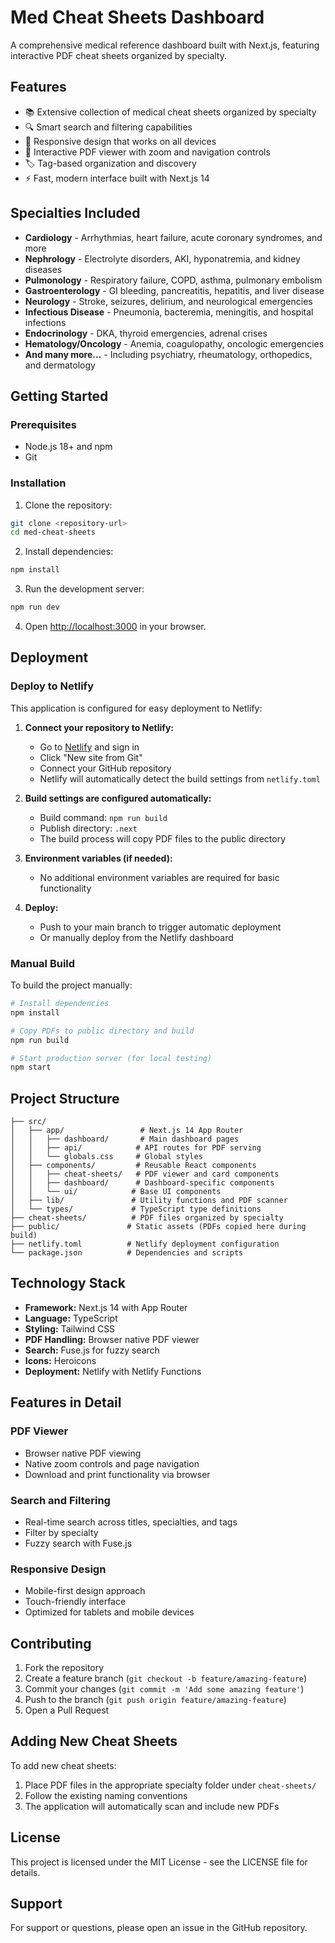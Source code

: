 # Med Cheat Sheets Dashboard

A comprehensive medical reference dashboard built with Next.js, featuring interactive PDF cheat sheets organized by specialty.

## Features

- 📚 Extensive collection of medical cheat sheets organized by specialty
- 🔍 Smart search and filtering capabilities
- 📱 Responsive design that works on all devices
- 📖 Interactive PDF viewer with zoom and navigation controls
- 🏷️ Tag-based organization and discovery
- ⚡ Fast, modern interface built with Next.js 14

## Specialties Included

- **Cardiology** - Arrhythmias, heart failure, acute coronary syndromes, and more
- **Nephrology** - Electrolyte disorders, AKI, hyponatremia, and kidney diseases  
- **Pulmonology** - Respiratory failure, COPD, asthma, pulmonary embolism
- **Gastroenterology** - GI bleeding, pancreatitis, hepatitis, and liver disease
- **Neurology** - Stroke, seizures, delirium, and neurological emergencies
- **Infectious Disease** - Pneumonia, bacteremia, meningitis, and hospital infections
- **Endocrinology** - DKA, thyroid emergencies, adrenal crises
- **Hematology/Oncology** - Anemia, coagulopathy, oncologic emergencies
- **And many more...** - Including psychiatry, rheumatology, orthopedics, and dermatology

## Getting Started

### Prerequisites

- Node.js 18+ and npm
- Git

### Installation

1. Clone the repository:
```bash
git clone <repository-url>
cd med-cheat-sheets
```

2. Install dependencies:
```bash
npm install
```

3. Run the development server:
```bash
npm run dev
```

4. Open [http://localhost:3000](http://localhost:3000) in your browser.

## Deployment

### Deploy to Netlify

This application is configured for easy deployment to Netlify:

1. **Connect your repository to Netlify:**
   - Go to [Netlify](https://netlify.com) and sign in
   - Click "New site from Git"
   - Connect your GitHub repository
   - Netlify will automatically detect the build settings from `netlify.toml`

2. **Build settings are configured automatically:**
   - Build command: `npm run build`
   - Publish directory: `.next`
   - The build process will copy PDF files to the public directory

3. **Environment variables (if needed):**
   - No additional environment variables are required for basic functionality

4. **Deploy:**
   - Push to your main branch to trigger automatic deployment
   - Or manually deploy from the Netlify dashboard

### Manual Build

To build the project manually:

```bash
# Install dependencies
npm install

# Copy PDFs to public directory and build
npm run build

# Start production server (for local testing)
npm start
```

## Project Structure

```
├── src/
│   ├── app/                 # Next.js 14 App Router
│   │   ├── dashboard/       # Main dashboard pages
│   │   ├── api/            # API routes for PDF serving
│   │   └── globals.css     # Global styles
│   ├── components/         # Reusable React components
│   │   ├── cheat-sheets/   # PDF viewer and card components
│   │   ├── dashboard/      # Dashboard-specific components
│   │   └── ui/            # Base UI components
│   ├── lib/               # Utility functions and PDF scanner
│   └── types/             # TypeScript type definitions
├── cheat-sheets/          # PDF files organized by specialty
├── public/               # Static assets (PDFs copied here during build)
├── netlify.toml          # Netlify deployment configuration
└── package.json          # Dependencies and scripts
```

## Technology Stack

- **Framework:** Next.js 14 with App Router
- **Language:** TypeScript
- **Styling:** Tailwind CSS
- **PDF Handling:** Browser native PDF viewer
- **Search:** Fuse.js for fuzzy search
- **Icons:** Heroicons
- **Deployment:** Netlify with Netlify Functions

## Features in Detail

### PDF Viewer
- Browser native PDF viewing
- Native zoom controls and page navigation
- Download and print functionality via browser

### Search and Filtering
- Real-time search across titles, specialties, and tags
- Filter by specialty
- Fuzzy search with Fuse.js

### Responsive Design
- Mobile-first design approach
- Touch-friendly interface
- Optimized for tablets and mobile devices

## Contributing

1. Fork the repository
2. Create a feature branch (`git checkout -b feature/amazing-feature`)
3. Commit your changes (`git commit -m 'Add some amazing feature'`)
4. Push to the branch (`git push origin feature/amazing-feature`)
5. Open a Pull Request

## Adding New Cheat Sheets

To add new cheat sheets:

1. Place PDF files in the appropriate specialty folder under `cheat-sheets/`
2. Follow the existing naming conventions
3. The application will automatically scan and include new PDFs

## License

This project is licensed under the MIT License - see the LICENSE file for details.

## Support

For support or questions, please open an issue in the GitHub repository. 